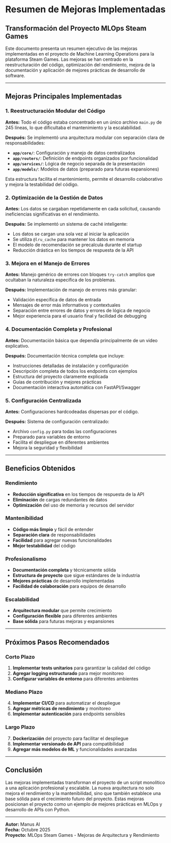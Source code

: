 # Resumen de Mejoras Implementadas

## Transformación del Proyecto MLOps Steam Games

Este documento presenta un resumen ejecutivo de las mejoras implementadas en el proyecto de Machine Learning Operations para la plataforma Steam Games. Las mejoras se han centrado en la reestructuración del código, optimización del rendimiento, mejora de la documentación y aplicación de mejores prácticas de desarrollo de software.

---

## Mejoras Principales Implementadas

### 1. **Reestructuración Modular del Código**

**Antes:** Todo el código estaba concentrado en un único archivo `main.py` de 245 líneas, lo que dificultaba el mantenimiento y la escalabilidad.

**Después:** Se implementó una arquitectura modular con separación clara de responsabilidades:

- **`app/core/`**: Configuración y manejo de datos centralizados
- **`app/routers/`**: Definición de endpoints organizados por funcionalidad
- **`app/services/`**: Lógica de negocio separada de la presentación
- **`app/models/`**: Modelos de datos (preparado para futuras expansiones)

Esta estructura facilita el mantenimiento, permite el desarrollo colaborativo y mejora la testabilidad del código.

### 2. **Optimización de la Gestión de Datos**

**Antes:** Los datos se cargaban repetidamente en cada solicitud, causando ineficiencias significativas en el rendimiento.

**Después:** Se implementó un sistema de caché inteligente:

- Los datos se cargan una sola vez al iniciar la aplicación
- Se utiliza `@lru_cache` para mantener los datos en memoria
- El modelo de recomendación se precalcula durante el startup
- Reducción drástica en los tiempos de respuesta de la API

### 3. **Mejora en el Manejo de Errores**

**Antes:** Manejo genérico de errores con bloques `try-catch` amplios que ocultaban la naturaleza específica de los problemas.

**Después:** Implementación de manejo de errores más granular:

- Validación específica de datos de entrada
- Mensajes de error más informativos y contextuales
- Separación entre errores de datos y errores de lógica de negocio
- Mejor experiencia para el usuario final y facilidad de debugging

### 4. **Documentación Completa y Profesional**

**Antes:** Documentación básica que dependía principalmente de un video explicativo.

**Después:** Documentación técnica completa que incluye:

- Instrucciones detalladas de instalación y configuración
- Descripción completa de todos los endpoints con ejemplos
- Estructura del proyecto claramente explicada
- Guías de contribución y mejores prácticas
- Documentación interactiva automática con FastAPI/Swagger

### 5. **Configuración Centralizada**

**Antes:** Configuraciones hardcodeadas dispersas por el código.

**Después:** Sistema de configuración centralizado:

- Archivo `config.py` para todas las configuraciones
- Preparado para variables de entorno
- Facilita el despliegue en diferentes ambientes
- Mejora la seguridad y flexibilidad

---

## Beneficios Obtenidos

### Rendimiento
- **Reducción significativa** en los tiempos de respuesta de la API
- **Eliminación** de cargas redundantes de datos
- **Optimización** del uso de memoria y recursos del servidor

### Mantenibilidad
- **Código más limpio** y fácil de entender
- **Separación clara** de responsabilidades
- **Facilidad** para agregar nuevas funcionalidades
- **Mejor testabilidad** del código

### Profesionalismo
- **Documentación completa** y técnicamente sólida
- **Estructura de proyecto** que sigue estándares de la industria
- **Mejores prácticas** de desarrollo implementadas
- **Facilidad de colaboración** para equipos de desarrollo

### Escalabilidad
- **Arquitectura modular** que permite crecimiento
- **Configuración flexible** para diferentes ambientes
- **Base sólida** para futuras mejoras y expansiones

---

## Próximos Pasos Recomendados

### Corto Plazo
1. **Implementar tests unitarios** para garantizar la calidad del código
2. **Agregar logging estructurado** para mejor monitoreo
3. **Configurar variables de entorno** para diferentes ambientes

### Mediano Plazo
4. **Implementar CI/CD** para automatizar el despliegue
5. **Agregar métricas de rendimiento** y monitoreo
6. **Implementar autenticación** para endpoints sensibles

### Largo Plazo
7. **Dockerización** del proyecto para facilitar el despliegue
8. **Implementar versionado de API** para compatibilidad
9. **Agregar más modelos de ML** y funcionalidades avanzadas

---

## Conclusión

Las mejoras implementadas transforman el proyecto de un script monolítico a una aplicación profesional y escalable. La nueva arquitectura no solo mejora el rendimiento y la mantenibilidad, sino que también establece una base sólida para el crecimiento futuro del proyecto. Estas mejoras posicionan el proyecto como un ejemplo de mejores prácticas en MLOps y desarrollo de APIs con Python.

---

**Autor:** Manus AI  
**Fecha:** Octubre 2025  
**Proyecto:** MLOps Steam Games - Mejoras de Arquitectura y Rendimiento
